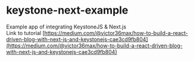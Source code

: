 # keystone-next-example
Example app of integrating KeystoneJS &amp; Next.js  
Link to tutorial
[https://medium.com/@victor36max/how-to-build-a-react-driven-blog-with-next-js-and-keystonejs-cae3cd9fb804](https://medium.com/@victor36max/how-to-build-a-react-driven-blog-with-next-js-and-keystonejs-cae3cd9fb804)
